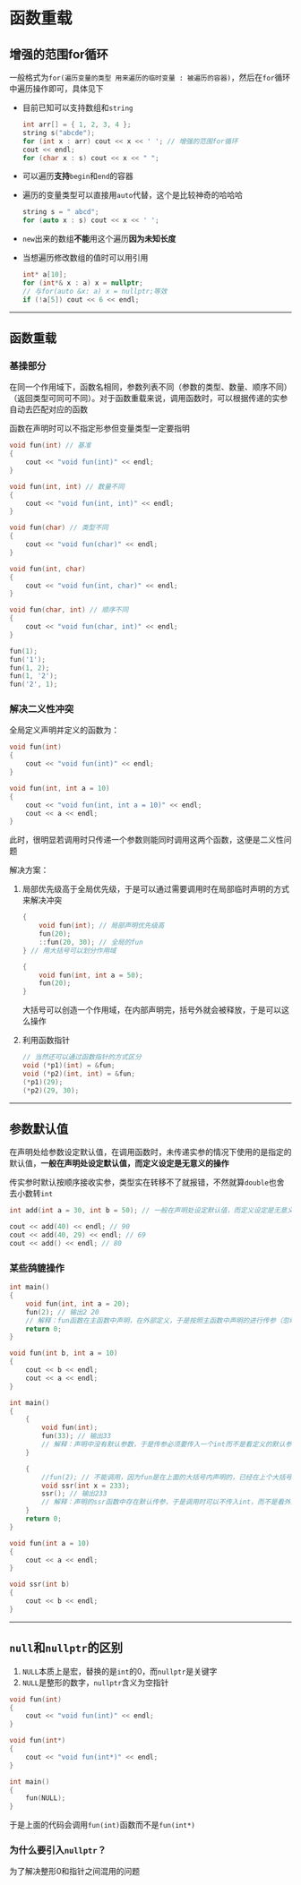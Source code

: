 # 函数重载

## 增强的范围for循环

一般格式为`for(遍历变量的类型 用来遍历的临时变量 : 被遍历的容器)`，然后在`for`循环中遍历操作即可，具体见下

- 目前已知可以支持数组和`string`

	```c++
	int arr[] = { 1, 2, 3, 4 };
	string s("abcde");
	for (int x : arr) cout << x << ' '; // 增强的范围for循环
	cout << endl;
	for (char x : s) cout << x << " ";
	```

- 可以遍历**支持**`begin`和`end`的容器

- 遍历的变量类型可以直接用`auto`代替，这个是比较神奇的哈哈哈

	```c++
	string s = " abcd";
	for (auto x : s) cout << x << ' ';
	```

- `new`出来的数组**不能**用这个遍历**因为未知长度**

- 当想遍历修改数组的值时可以用引用

	```c++
	int* a[10];
	for (int*& x : a) x = nullptr;
	// 与for(auto &x: a) x = nullptr;等效
	if (!a[5]) cout << 6 << endl;
	```

---

## 函数重载

### 基操部分

在同一个作用域下，函数名相同，参数列表不同（参数的类型、数量、顺序不同）（返回类型可同可不同）。对于函数重载来说，调用函数时，可以根据传递的实参自动去匹配对应的函数

函数在声明时可以不指定形参但变量类型一定要指明

```c++
void fun(int) // 基准
{
	cout << "void fun(int)" << endl;
}

void fun(int, int) // 数量不同
{
	cout << "void fun(int, int)" << endl;
}

void fun(char) // 类型不同
{
	cout << "void fun(char)" << endl;
}

void fun(int, char)
{
	cout << "void fun(int, char)" << endl;
}

void fun(char, int) // 顺序不同
{
	cout << "void fun(char, int)" << endl;
}
```

```c++
fun(1);
fun('1');
fun(1, 2);
fun(1, '2');
fun('2', 1);
```

### 解决二义性冲突

全局定义声明并定义的函数为：

```c++
void fun(int)
{
	cout << "void fun(int)" << endl;
}

void fun(int, int a = 10)
{
	cout << "void fun(int, int a = 10)" << endl;
	cout << a << endl;
}
```

此时，很明显若调用时只传递一个参数则能同时调用这两个函数，这便是二义性问题

解决方案：

1. 局部优先级高于全局优先级，于是可以通过需要调用时在局部临时声明的方式来解决冲突

	```c++
	{
	    void fun(int); // 局部声明优先级高
	    fun(20);
	    ::fun(20, 30); // 全局的fun
	} // 用大括号可以划分作用域
	
	{
	    void fun(int, int a = 50);
	    fun(20);
	}
	```

	大括号可以创造一个作用域，在内部声明完，括号外就会被释放，于是可以这么操作

2. 利用函数指针

	```c++
	// 当然还可以通过函数指针的方式区分
	void (*p1)(int) = &fun;
	void (*p2)(int, int) = &fun;
	(*p1)(29);
	(*p2)(29, 30);
	```

---

## 参数默认值

在声明处给参数设定默认值，在调用函数时，未传递实参的情况下使用的是指定的默认值，**一般在声明处设定默认值，而定义设定是无意义的操作**

传实参时默认按顺序接收实参，类型实在转移不了就报错，不然就算`double`也舍去小数转`int`

```c++
int add(int a = 30, int b = 50); // 一般在声明处设定默认值，而定义设定是无意义的操作
```

```c++
cout << add(40) << endl; // 90
cout << add(40, 29) << endl; // 69
cout << add() << endl; // 80
```

### 某些鸹貔操作

```c++
int main()
{
	void fun(int, int a = 20);
	fun(2); // 输出2 20
	// 解释：fun函数在主函数中声明，在外部定义，于是按照主函数中声明的进行传参（忽略了定义中的默认值，而是使用了声明的默认值）
	return 0;
}

void fun(int b, int a = 10)
{
	cout << b << endl;
	cout << a << endl;
}
```

```c++
int main()
{
	{
		void fun(int);
		fun(33); // 输出33
		// 解释：声明中没有默认参数，于是传参必须要传入一个int而不是看定义的默认参数而省略int的传入
	}

	{
		//fun(2); // 不能调用，因为fun是在上面的大括号内声明的，已经在上个大括号结束时被释放掉了，于是此时不能调用
		void ssr(int x = 233);
		ssr(); // 输出233
		// 解释：声明的ssr函数中存在默认传参，于是调用时可以不传入int，而不是看外部定义的没有默认参数
	}
	return 0;
}

void fun(int a = 10)
{
	cout << a << endl;
}

void ssr(int b)
{
	cout << b << endl;
}
```

---

## `null`和`nullptr`的区别

1. `NULL`本质上是宏，替换的是`int`的0，而`nullptr`是关键字
2. `NULL`是整形的数字，`nullptr`含义为空指针

```c++
void fun(int)
{
	cout << "void fun(int)" << endl;
}

void fun(int*)
{
	cout << "void fun(int*)" << endl;
}

int main()
{
	fun(NULL);
}
```

于是上面的代码会调用`fun(int)`函数而不是`fun(int*)`

###  为什么要引入`nullptr`？

为了解决整形0和指针之间混用的问题